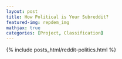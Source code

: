 ```yaml
---
layout: post
title: How Political is Your Subreddit?
featured-img: repdem_img
mathjax: true
categories: [Project, Classification]
---
```

{% include posts_html/reddit-politics.html %}
